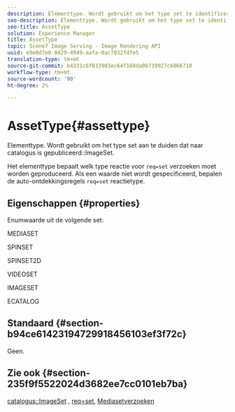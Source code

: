 ```yaml
---
description: Elementtype. Wordt gebruikt om het type set te identificeren dat is gepubliceerd naar de catalogus ImageSet.
seo-description: Elementtype. Wordt gebruikt om het type set te identificeren dat is gepubliceerd naar de catalogus ImageSet.
seo-title: AssetType
solution: Experience Manager
title: AssetType
topic: Scene7 Image Serving - Image Rendering API
uuid: e9e0d7e0-0429-4949-aafa-0ac7032fdfe5
translation-type: tm+mt
source-git-commit: b4331c6f033903ec64f168da0b739927c6066710
workflow-type: tm+mt
source-wordcount: '90'
ht-degree: 2%

---
```



# AssetType{#assettype}

Elementtype. Wordt gebruikt om het type set aan te duiden dat naar catalogus is gepubliceerd::ImageSet.

Het elementtype bepaalt welk type reactie voor `req=set` verzoeken moet worden geproduceerd. Als een waarde niet wordt gespecificeerd, bepalen de auto-ontdekkingsregels `req=set` reactietype.

## Eigenschappen {#properties}

Enumwaarde uit de volgende set:

MEDIASET

SPINSET

SPINSET2D

VIDEOSET

IMAGESET

ECATALOG

## Standaard {#section-b94ce61423194729918456103ef3f72c}

Geen.

## Zie ook {#section-235f9f5522024d3682ee7cc0101eb7ba}

[catalogus::ImageSet](../../../../../../is-api/image-catalog/image-serving-api-ref/c-image-catalog-reference/c-image-svg-data-reference/c-image-data-reference/r-imageset-cat.md#reference-4764d347afd64afdaede9a74c7565256) ,  [req=set](/help/aem-is-ir-api/is-api/http-ref/image-serving-api-ref/c-http-protocol-reference/c-command-reference/r-req/r-req.md),  [Mediasetverzoeken](/help/aem-is-ir-api/is-api/http-ref/image-serving-api-ref/c-http-protocol-reference/c-syntax-and-features/r-media-set-requests.md)
